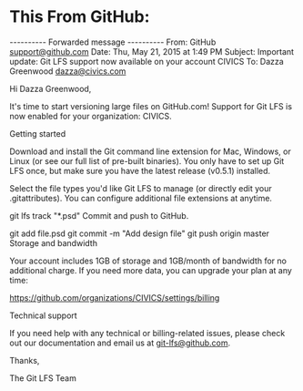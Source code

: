 # This From GitHub:

---------- Forwarded message ----------
From: GitHub <support@github.com>
Date: Thu, May 21, 2015 at 1:49 PM
Subject: Important update: Git LFS support now available on your account CIVICS
To: Dazza Greenwood <dazza@civics.com>


Hi Dazza Greenwood,

It's time to start versioning large files on GitHub.com! Support for Git LFS is now enabled for your organization: CIVICS.

Getting started

Download and install the Git command line extension for Mac, Windows, or Linux (or see our full list of pre-built binaries). You only have to set up Git LFS once, but make sure you have the latest release (v0.5.1) installed.

Select the file types you'd like Git LFS to manage (or directly edit your .gitattributes). You can configure additional file extensions at anytime.

git lfs track "*.psd"
Commit and push to GitHub.

git add file.psd
git commit -m "Add design file"
git push origin master
Storage and bandwidth

Your account includes 1GB of storage and 1GB/month of bandwidth for no additional charge. If you need more data, you can upgrade your plan at any time:

https://github.com/organizations/CIVICS/settings/billing

Technical support

If you need help with any technical or billing-related issues, please check out our documentation and email us at git-lfs@github.com.


Thanks,

The Git LFS Team
